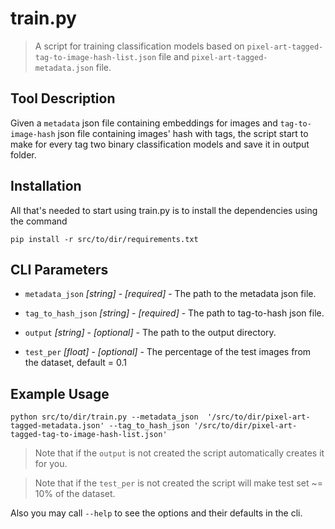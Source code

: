 # train.py
> A script for training classification models based on `pixel-art-tagged-tag-to-image-hash-list.json` file and `pixel-art-tagged-metadata.json` file.

## Tool Description

Given a `metadata` json file containing embeddings for images and `tag-to-image-hash` json file containing images' hash with tags, the script start to make for every tag two binary classification models and save it in output folder.

## Installation
All that's needed to start using train.py is to install the dependencies using the command
```
pip install -r src/to/dir/requirements.txt
```

## CLI Parameters


* `metadata_json` _[string]_ - _[required]_ - The path to the metadata json file. 
* `tag_to_hash_json` _[string]_ - _[required]_ - The path to tag-to-hash json file. 

* `output` _[string]_ - _[optional]_ - The path to the output directory.
* `test_per` _[float]_ - _[optional]_ - The percentage of the test images from the dataset, default = 0.1 

## Example Usage

```
python src/to/dir/train.py --metadata_json  '/src/to/dir/pixel-art-tagged-metadata.json' --tag_to_hash_json '/src/to/dir/pixel-art-tagged-tag-to-image-hash-list.json'
```

> Note that if the `output` is not created the script automatically creates it for you. 


> Note that if the `test_per` is not created the script will make test set ~= 10% of the dataset.

Also you may call `--help` to see the options and their defaults in the cli. 

